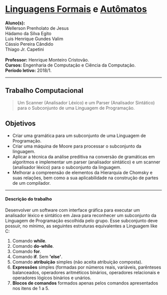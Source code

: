 # [Linguagens Formais] e [Autômatos]
**Aluno(s):** <br />
Wellerson Prenholato de Jesus <br />
Hádamo da Silva Egito <br />
Luis Henrique Gundes Valim <br />
Cássio Pereira Cândido <br />
Thiago Jr. Capetini <br />
<br />
**Professor:** Henrique Monteiro Cristovão.<br />
**Cursos:** Engenharia de Computação e Ciência da Computação.<br />
**Período letivo:** 2018/1.<br />

---

## Trabalho Computacional
<blockquote> Um Scanner (Analisador Léxico) e um Parser (Analisador Sintático) para o Subconjunto de uma Linguagem de Programação.</blockquote>

## Objetivos
- Criar uma gramática para um subconjunto de uma Linguagem de Programação.<br />
- Criar uma máquina de Moore para processar o subconjunto da linguagem.<br />
- Aplicar a técnica da análise preditiva na conversão de gramáticas em algoritmos e implementar um
parser (analisador sintático) e um scanner (analisador léxico) para o subconjunto da linguagem.<br />
- Melhorar a compreensão de elementos da Hierarquia de Chomsky e suas relações, bem como a sua
aplicabilidade na construção de partes de um compilador.<br />

---

#### Descrição do trabalho
Desenvolver um software com interface gráfica para executar um analisador léxico e sintático em Java para
reconhecer um subconjunto da Linguagem de Programação escolhida pelo grupo. Esse subconjunto deve
possuir, no mínimo, as seguintes estruturas equivalentes a Linguagem like C:<br />

1. Comando **while**.<br />
2. Comando **do-while**.<br />
3. Comando **for**.<br />
4. Comando **if**. Sem **'else'**.<br />
5. Comando **atribuição** simples (não aceita atribuição composta).<br />
6. **Expressões** simples (formadas por números reais, variáveis, parênteses balanceados, operadores
aritméticos binários, operadores relacionais e operadores lógicos binários e unários. <br />
7. **Blocos de comandos** formados apenas pelos comandos apresentados nos itens de 1 a 5. <br />

[Linguagens Formais]: https://pt.wikipedia.org/wiki/Linguagem_formal
[Autômatos]: https://pt.wikipedia.org/wiki/Aut%C3%B4mato
